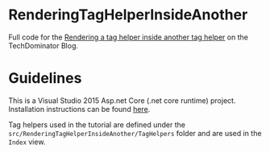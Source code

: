 # RenderingTagHelperInsideAnother

Full code for the [Rendering a tag helper inside another tag helper](http://blog.techdominator.com/article/rendering-a-tag-helper-inside-another-tag-helper.html) on the TechDominator Blog.

# Guidelines

This is a Visual Studio 2015 Asp.net Core (.net core runtime) project. Installation instructions can be found [here](https://docs.microsoft.com/en-us/aspnet/core/tutorials/first-mvc-app/start-mvc).

Tag helpers used in the tutorial are defined under the `src/RenderingTagHelperInsideAnother/TagHelpers` folder and are used in the `Index` view.
